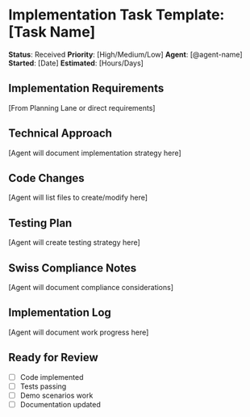# Implementation Task Template: [Task Name]

**Status**: Received
**Priority**: [High/Medium/Low]
**Agent**: [@agent-name]  
**Started**: [Date]
**Estimated**: [Hours/Days]

## Implementation Requirements
[From Planning Lane or direct requirements]

## Technical Approach
[Agent will document implementation strategy here]

## Code Changes
[Agent will list files to create/modify here]

## Testing Plan
[Agent will create testing strategy here]

## Swiss Compliance Notes
[Agent will document compliance considerations]

## Implementation Log
[Agent will document work progress here]

## Ready for Review
- [ ] Code implemented
- [ ] Tests passing
- [ ] Demo scenarios work
- [ ] Documentation updated